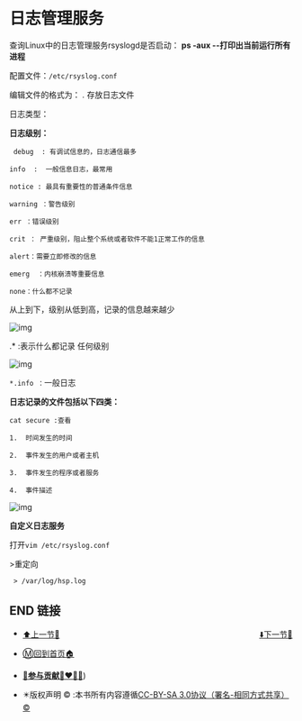 # 日志管理服务

查询Linux中的日志管理服务rsyslogd是否启动：
 **ps -aux  --打印出当前运行所有进程**



配置文件：`/etc/rsyslog.conf`

编辑文件的格式为： *.*   存放日志文件

日志类型：

**日志级别：**

```
 debug  : 有调试信息的，日志通信最多

info  :  一般信息日志，最常用

notice : 最具有重要性的普通条件信息

warning ：警告级别

err ：错误级别

crit ： 严重级别，阻止整个系统或者软件不能1正常工作的信息

alert：需要立即修改的信息

emerg  ：内核崩溃等重要信息

none：什么都不记录
```

从上到下，级别从低到高，记录的信息越来越少

 

![img](file:///C:/Users/smile/AppData/Local/Temp/msohtmlclip1/01/clip_image004.jpg)

.* :表示什么都记录  任何级别

  

![img](https://s2.loli.net/2022/03/26/AlXCoRTEUkSa3hj.jpg)

`*.info ：`一般日志

 

**日志记录的文件包括以下四类：**

```
cat secure :查看
```

```
1.  时间发生的时间

2.  事件发生的用户或者主机

3.  事件发生的程序或者服务

4.  事件描述
```

![img](https://s2.loli.net/2022/03/26/bgkrxjwTFeIp1C4.jpg)

 

 

**自定义日志服务**

打开`vim /etc/rsyslog.conf`

\>重定向  

```
 > /var/log/hsp.log
```

 

 

## END 链接
<ul><li><div><a href = '26.md' style='float:left'>⬆️上一节🔗</a><a href = '28.md' style='float: right'>⬇️下一节🔗</a></div></li></ul>

+ [Ⓜ️回到首页🏠](../README.md)

+ [**🫵参与贡献💞❤️‍🔥💖**](https://nsddd.top/archives/contributors))

+ ✴️版权声明 &copy; :本书所有内容遵循[CC-BY-SA 3.0协议（署名-相同方式共享）&copy;](http://zh.wikipedia.org/wiki/Wikipedia:CC-by-sa-3.0协议文本) 

